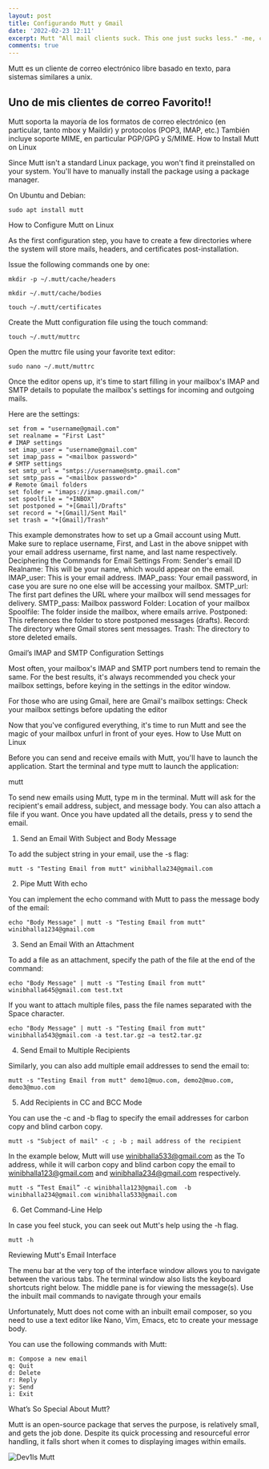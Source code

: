 ```yaml
---
layout: post
title: Configurando Mutt y Gmail 
date: '2022-02-23 12:11'
excerpt: Mutt "All mail clients suck. This one just sucks less." -me, circa 1995 
comments: true
---
```


Mutt es un cliente de correo electrónico libre basado en texto, para sistemas similares a unix.


## Uno de mis clientes de correo Favorito!!

Mutt soporta la mayoría de los formatos de correo electrónico (en particular, tanto mbox y Maildir) y protocolos (POP3, IMAP, etc.) También incluye soporte MIME, en particular PGP/GPG y S/MIME. 
How to Install Mutt on Linux

Since Mutt isn't a standard Linux package, you won't find it preinstalled on your system. You'll have to manually install the package using a package manager.

On Ubuntu and Debian:
    
    sudo apt install mutt
    
How to Configure Mutt on Linux

As the first configuration step, you have to create a few directories where the system will store mails, headers, and certificates post-installation.

Issue the following commands one by one:
    
    mkdir -p ~/.mutt/cache/headers
    
    mkdir ~/.mutt/cache/bodies
    
    touch ~/.mutt/certificates
    
Create the Mutt configuration file using the touch command:
    
    touch ~/.mutt/muttrc
    
Open the muttrc file using your favorite text editor:
    
    sudo nano ~/.mutt/muttrc
    
Once the editor opens up, it's time to start filling in your mailbox's IMAP and SMTP details to populate the mailbox's settings for incoming and outgoing mails.

Here are the settings:

    set from = "username@gmail.com"
    set realname = "First Last"
    # IMAP settings
    set imap_user = "username@gmail.com"
    set imap_pass = "<mailbox password>"
    # SMTP settings
    set smtp_url = "smtps://username@smtp.gmail.com"
    set smtp_pass = "<mailbox password>"
    # Remote Gmail folders
    set folder = "imaps://imap.gmail.com/"
    set spoolfile = "+INBOX"
    set postponed = "+[Gmail]/Drafts"
    set record = "+[Gmail]/Sent Mail"
    set trash = "+[Gmail]/Trash"


This example demonstrates how to set up a Gmail account using Mutt. Make sure to replace username, First, and Last in the above snippet with your email address username, first name, and last name respectively.
Deciphering the Commands for Email Settings
From: Sender's email ID
    Realname: This will be your name, which would appear on the email.
    IMAP_user: This is your email address.
    IMAP_pass: Your email password, in case you are sure no one else will be accessing your mailbox.
    SMTP_url: The first part defines the URL where your mailbox will send messages for delivery.
    SMTP_pass: Mailbox password
    Folder: Location of your mailbox
    Spoolfile: The folder inside the mailbox, where emails arrive.
    Postponed: This references the folder to store postponed messages (drafts).
    Record: The directory where Gmail stores sent messages.
    Trash: The directory to store deleted emails.

Gmail’s IMAP and SMTP Configuration Settings

Most often, your mailbox's IMAP and SMTP port numbers tend to remain the same. For the best results, it's always recommended you check your mailbox settings, before keying in the settings in the editor window.

For those who are using Gmail, here are Gmail's mailbox settings:
Check your mailbox settings before updating the editor

Now that you've configured everything, it's time to run Mutt and see the magic of your mailbox unfurl in front of your eyes.
How to Use Mutt on Linux

Before you can send and receive emails with Mutt, you'll have to launch the application. Start the terminal and type mutt to launch the application:

mutt

To send new emails using Mutt, type m in the terminal. Mutt will ask for the recipient's email address, subject, and message body. You can also attach a file if you want. Once you have updated all the details, press y to send the email.
1. Send an Email With Subject and Body Message

To add the subject string in your email, use the -s flag:
    
    mutt -s "Testing Email from mutt" winibhalla234@gmail.com
    
2. Pipe Mutt With echo

You can implement the echo command with Mutt to pass the message body of the email:
    
    echo "Body Message" | mutt -s "Testing Email from mutt" winibhalla1234@gmail.com
    
3. Send an Email With an Attachment
    
To add a file as an attachment, specify the path of the file at the end of the command:
    
    echo "Body Message" | mutt -s "Testing Email from mutt" winibhalla645@gmail.com test.txt

If you want to attach multiple files, pass the file names separated with the Space character.

    echo "Body Message" | mutt -s "Testing Email from mutt" winibhalla543@gmail.com -a test.tar.gz –a test2.tar.gz

4. Send Email to Multiple Recipients

Similarly, you can also add multiple email addresses to send the email to:

    mutt -s "Testing Email from mutt" demo1@muo.com, demo2@muo.com, demo3@muo.com
    
5. Add Recipients in CC and BCC Mode

You can use the -c and -b flag to specify the email addresses for carbon copy and blind carbon copy.
    
    mutt -s "Subject of mail" -c ; -b ; mail address of the recipient

In the example below, Mutt will use winibhalla533@gmail.com as the To address, while it will carbon copy and blind carbon copy the email to winibhalla123@gmail.com and winibhalla234@gmail.com respectively.

    mutt -s “Test Email” -c winibhalla123@gmail.com  -b winibhalla234@gmail.com winibhalla533@gmail.com

6. Get Command-Line Help

In case you feel stuck, you can seek out Mutt's help using the -h flag.

    mutt -h

Reviewing Mutt's Email Interface

The menu bar at the very top of the interface window allows you to navigate between the various tabs. The terminal window also lists the keyboard shortcuts right below. The middle pane is for viewing the message(s).
Use the inbuilt mail commands to navigate through your emails

Unfortunately, Mutt does not come with an inbuilt email composer, so you need to use a text editor like Nano, Vim, Emacs, etc to create your message body.

You can use the following commands with Mutt:

    m: Compose a new email
    q: Quit
    d: Delete
    r: Reply
    y: Send
    i: Exit

What’s So Special About Mutt?

Mutt is an open-source package that serves the purpose, is relatively small, and gets the job done. Despite its quick processing and resourceful error handling, it falls short when it comes to displaying images within emails.

![Dev1ls Mutt](https://i.imgur.com/PkFxDWF.png "Dev1ls Mutt")